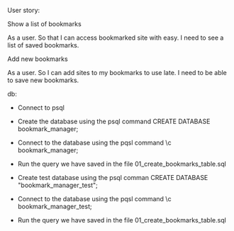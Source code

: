 
User story:


Show a list of bookmarks

As a user.
So that I can access bookmarked site with easy. 
I need to see a list of saved bookmarks. 

Add new bookmarks

As a user.
So I can add sites to my bookmarks to use late. 
I need to be able to save new bookmarks.


db: 

* Connect to psql

* Create the database using the psql command CREATE DATABASE bookmark_manager;
* Connect to the database using the pqsl command \c bookmark_manager;
* Run the query we have saved in the file 01_create_bookmarks_table.sql

* Create test database using the psql comman CREATE DATABASE "bookmark_manager_test";
* Connect to the database using the pqsl command \c bookmark_manager_test;
* Run the query we have saved in the file 01_create_bookmarks_table.sql
